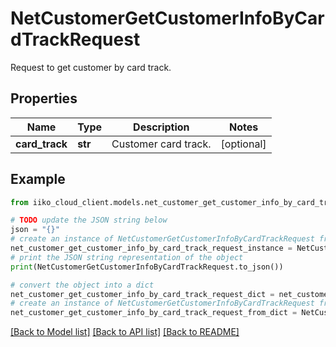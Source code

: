 # NetCustomerGetCustomerInfoByCardTrackRequest

Request to get customer by card track.

## Properties

Name | Type | Description | Notes
------------ | ------------- | ------------- | -------------
**card_track** | **str** | Customer card track. | [optional] 

## Example

```python
from iiko_cloud_client.models.net_customer_get_customer_info_by_card_track_request import NetCustomerGetCustomerInfoByCardTrackRequest

# TODO update the JSON string below
json = "{}"
# create an instance of NetCustomerGetCustomerInfoByCardTrackRequest from a JSON string
net_customer_get_customer_info_by_card_track_request_instance = NetCustomerGetCustomerInfoByCardTrackRequest.from_json(json)
# print the JSON string representation of the object
print(NetCustomerGetCustomerInfoByCardTrackRequest.to_json())

# convert the object into a dict
net_customer_get_customer_info_by_card_track_request_dict = net_customer_get_customer_info_by_card_track_request_instance.to_dict()
# create an instance of NetCustomerGetCustomerInfoByCardTrackRequest from a dict
net_customer_get_customer_info_by_card_track_request_from_dict = NetCustomerGetCustomerInfoByCardTrackRequest.from_dict(net_customer_get_customer_info_by_card_track_request_dict)
```
[[Back to Model list]](../README.md#documentation-for-models) [[Back to API list]](../README.md#documentation-for-api-endpoints) [[Back to README]](../README.md)


